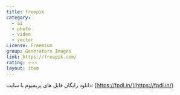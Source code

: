 ```yaml
---
title: freepik
category:
  - ai
  - photo
  - video
  - vector
License: Freemium
group: Generators Images
link: https://freepik.com/
rating: ⭐⭐⭐
layout: item
---
```


دانلود رایگان فایل های پریمیوم با سایت: [https://fpdl.in/](https://fpdl.in/)